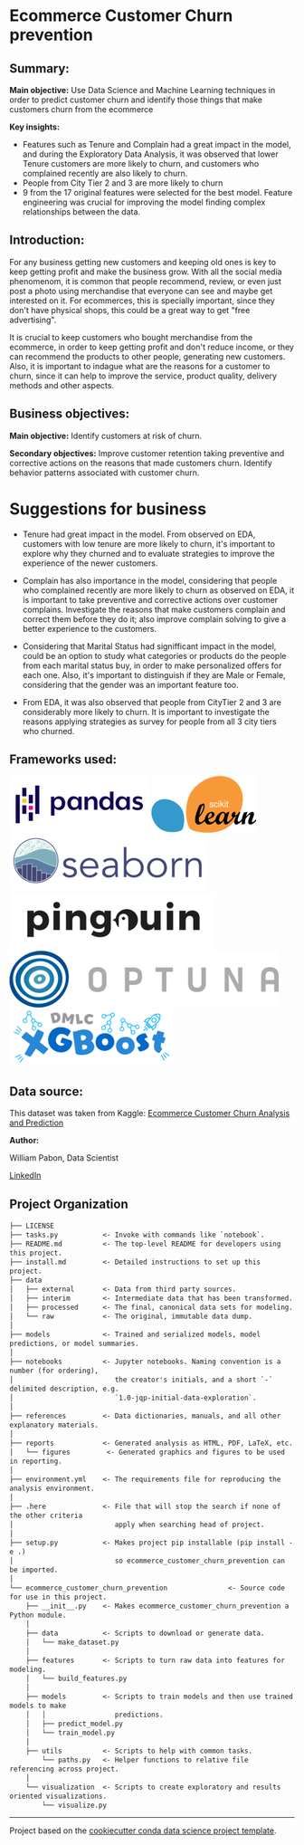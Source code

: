 # Ecommerce Customer Churn prevention

## **Summary:**

**Main objective:** Use Data Science and Machine Learning techniques in order to predict customer churn and identify those things that make customers churn from the ecommerce

**Key insights:** 

- Features such as Tenure and Complain had a great impact in the model, and during the Exploratory Data Analysis, it was observed that lower Tenure customers are more likely to churn, and customers who complained recently are also likely to churn. 
- People from City Tier 2 and 3 are more likely to churn
- 9 from the 17 original features were selected for the best model. Feature engineering was crucial for improving the model finding complex relationships between the data.

## **Introduction:**

For any business getting new customers and keeping old ones is key to keep getting profit and make the business grow. With all the social media phenomenom, it is common that people recommend, review, or even just post a photo using merchandise that everyone can see and maybe get interested on it. For ecommerces, this is specially important, since they don't have physical shops, this could be a great way to get "free advertising".

It is crucial to keep customers who bought merchandise from the ecommerce, in order to keep getting profit and don't reduce income, or they can recommend the products to other people, generating new customers. Also, it is important to indague what are the reasons for a customer to churn, since it can help to improve the service, product quality, delivery methods and other aspects.

## **Business objectives:**

**Main objective:** Identify customers at risk of churn.

**Secondary objectives:** Improve customer retention taking preventive and corrective actions on the reasons that made customers churn. Identify behavior patterns associated with customer churn.

# Suggestions for business

* Tenure had great impact in the model. From observed on EDA, customers with low tenure are more likely to churn, it's important to explore why they churned and to evaluate strategies to improve the experience of the newer customers.

* Complain has also importance in the model, considering that people who complained recently are more likely to churn as observed on EDA, it is important to take preventive and corrective actions over customer complains. Investigate the reasons that make customers complain and correct them before they do it; also improve complain solving to give a better experience to the customers.

* Considering that Marital Status had signifficant impact in the model, could be an option to study what categories or products do the people from each marital status buy, in order to make personalized offers for each one. Also, it's important to distinguish if they are Male or Female, considering that the gender was an important feature too.

* From EDA, it was also observed that people from CityTier 2 and 3 are considerably more likely to churn. It is important to investigate the reasons applying strategies as survey for people from all 3 city tiers who churned.

## Frameworks used:

![pandas](ecommerce_customer_churn_prevention/images/pandas.png) ![sklearn](ecommerce_customer_churn_prevention/images/sklearn.png) ![seaborn](ecommerce_customer_churn_prevention/images/seaborn.png) ![pingouin](ecommerce_customer_churn_prevention/images/logo_pingouin.png) ![optuna](ecommerce_customer_churn_prevention/images/optuna-logo.png) ![xgboost](ecommerce_customer_churn_prevention/images/xgboost-logo.png)

## Data source:

This dataset was taken from Kaggle: [Ecommerce Customer Churn Analysis and Prediction](https://www.kaggle.com/datasets/ankitverma2010/ecommerce-customer-churn-analysis-and-prediction/data)

**Author:**

William Pabon, Data Scientist

[LinkedIn](https://www.linkedin.com/in/wiferpagri/)

## Project Organization

    ├── LICENSE
    ├── tasks.py           <- Invoke with commands like `notebook`.
    ├── README.md          <- The top-level README for developers using this project.
    ├── install.md         <- Detailed instructions to set up this project.
    ├── data
    │   ├── external       <- Data from third party sources.
    │   ├── interim        <- Intermediate data that has been transformed.
    │   ├── processed      <- The final, canonical data sets for modeling.
    │   └── raw            <- The original, immutable data dump.
    │
    ├── models             <- Trained and serialized models, model predictions, or model summaries.
    │
    ├── notebooks          <- Jupyter notebooks. Naming convention is a number (for ordering),
    │                         the creator's initials, and a short `-` delimited description, e.g.
    │                         `1.0-jqp-initial-data-exploration`.
    │
    ├── references         <- Data dictionaries, manuals, and all other explanatory materials.
    │
    ├── reports            <- Generated analysis as HTML, PDF, LaTeX, etc.
    │   └── figures         <- Generated graphics and figures to be used in reporting.
    │
    ├── environment.yml    <- The requirements file for reproducing the analysis environment.
    │
    ├── .here              <- File that will stop the search if none of the other criteria
    │                         apply when searching head of project.
    │
    ├── setup.py           <- Makes project pip installable (pip install -e .)
    │                         so ecommerce_customer_churn_prevention can be imported.
    │
    └── ecommerce_customer_churn_prevention               <- Source code for use in this project.
        ├── __init__.py    <- Makes ecommerce_customer_churn_prevention a Python module.
        │
        ├── data           <- Scripts to download or generate data.
        │   └── make_dataset.py
        │
        ├── features       <- Scripts to turn raw data into features for modeling.
        │   └── build_features.py
        │
        ├── models         <- Scripts to train models and then use trained models to make
        │   │                 predictions.
        │   ├── predict_model.py
        │   └── train_model.py
        │
        ├── utils          <- Scripts to help with common tasks.
            └── paths.py   <- Helper functions to relative file referencing across project.
        │
        └── visualization  <- Scripts to create exploratory and results oriented visualizations.
            └── visualize.py

---
Project based on the [cookiecutter conda data science project template](https://github.com/Wiferpagri/cookiecutter-conda-data-science).

